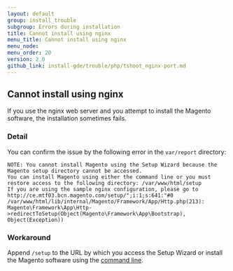 ```yaml
---
layout: default
group: install_trouble
subgroup: Errors during installation
title: Cannot install using nginx
menu_title: Cannot install using nginx
menu_node: 
menu_order: 20
version: 2.0
github_link: install-gde/trouble/php/tshoot_nginx-port.md
---
```


<h2 id="install-trouble-pdo">Cannot install using nginx</h2>
If you use the nginx web server and you attempt to install the Magento software, the installation sometimes fails.

### Detail
You can confirm the issue by the following error in the `var/report` directory:

	NOTE: You cannot install Magento using the Setup Wizard because the Magento setup directory cannot be accessed.
	You can install Magento using either the command line or you must restore access to the following directory: /var/www/html/setup
	If you are using the sample nginx configuration, please go to http://ce.mtf03.bcn.magento.com/setup/";i:1;s:641:"#0 /var/www/html/lib/internal/Magento/Framework/App/Http.php(213): Magento\Framework\App\Http->redirectToSetup(Object(Magento\Framework\App\Bootstrap), Object(Exception))

### Workaround
Append `/setup` to the URL by which you access the Setup Wizard or install the Magento software using the <a href="{{page.baseurl}}install-gde/install/cli/install-cli.html">command line</a>.

